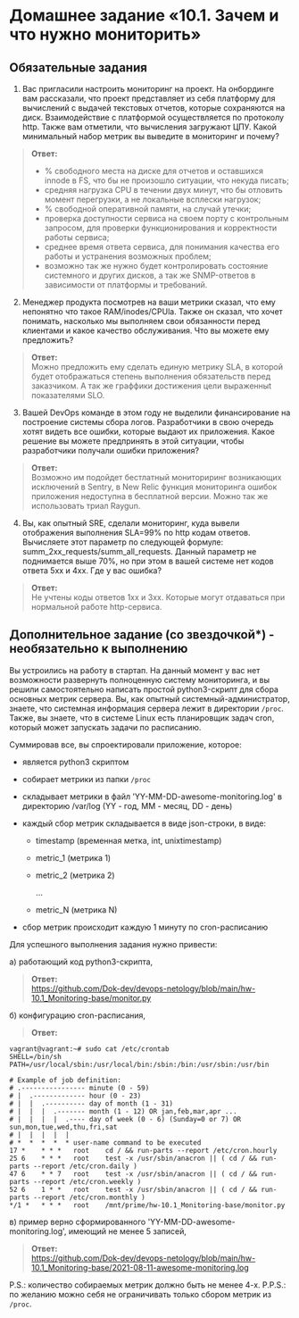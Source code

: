 # Домашнее задание «10.1. Зачем и что нужно мониторить»

## Обязательные задания

1. Вас пригласили настроить мониторинг на проект. На онбординге вам рассказали, что проект представляет из себя 
платформу для вычислений с выдачей текстовых отчетов, которые сохраняются на диск. Взаимодействие с платформой 
осуществляется по протоколу http. Также вам отметили, что вычисления загружают ЦПУ. Какой минимальный набор метрик вы
выведите в мониторинг и почему?
> **Ответ:**  
> - % свободного места на диске для отчетов и оставшихся innode в FS, что бы не произошло ситуации, что некуда писать;
> - средняя нагрузка CPU в течении двух минут, что бы отловить момент перегрузки, а не локальные всплески нагрузок;
> - % свободной оперативной памяти, на случай утечки;
> - проверка доступности сервиса на своем порту с контрольным запросом, для проверки функционирования и корректности работы сервиса;
> - среднее время ответа сервиса, для понимания качества его работы и устранения возможных проблем;
> - возможно так же нужно будет контролировать состояние системного и других дисков, а так же SNMP-ответов в зависимости от платформы и требований.

2. Менеджер продукта посмотрев на ваши метрики сказал, что ему непонятно что такое RAM/inodes/CPUla. Также он сказал, 
что хочет понимать, насколько мы выполняем свои обязанности перед клиентами и какое качество обслуживания. Что вы 
можете ему предложить?
> **Ответ:**  
> Можно предложить ему сделать единую метрику SLA, в которой будет отображаться степень выполнения обязательств перед заказчиком. А так же граффики достижения цели выраженныt показателями SLO.

3. Вашей DevOps команде в этом году не выделили финансирование на построение системы сбора логов. Разработчики в свою 
очередь хотят видеть все ошибки, которые выдают их приложения. Какое решение вы можете предпринять в этой ситуации, 
чтобы разработчики получали ошибки приложения?
> **Ответ:**  
> Возможно им подойдет бестлатный мониториринг возникающих исключений в Sentry, в New Relic функция мониторинга ошибок приложения недоступна в бесплатной версии. Можно так же использовать триал Raygun.

4. Вы, как опытный SRE, сделали мониторинг, куда вывели отображения выполнения SLA=99% по http кодам ответов. 
Вычисляете этот параметр по следующей формуле: summ_2xx_requests/summ_all_requests. Данный параметр не поднимается выше 
70%, но при этом в вашей системе нет кодов ответа 5xx и 4xx. Где у вас ошибка?
> **Ответ:**  
> Не учтены коды ответов 1xx и 3xx. Которые могут отдаваться при нормальной работе http-сервиса.

## Дополнительное задание (со звездочкой*) - необязательно к выполнению

Вы устроились на работу в стартап. На данный момент у вас нет возможности развернуть полноценную систему 
мониторинга, и вы решили самостоятельно написать простой python3-скрипт для сбора основных метрик сервера. Вы, как 
опытный системный-администратор, знаете, что системная информация сервера лежит в директории `/proc`. 
Также, вы знаете, что в системе Linux есть  планировщик задач cron, который может запускать задачи по расписанию.

Суммировав все, вы спроектировали приложение, которое:
- является python3 скриптом
- собирает метрики из папки `/proc`
- складывает метрики в файл 'YY-MM-DD-awesome-monitoring.log' в директорию /var/log 
(YY - год, MM - месяц, DD - день)
- каждый сбор метрик складывается в виде json-строки, в виде:
  + timestamp (временная метка, int, unixtimestamp)
  + metric_1 (метрика 1)
  + metric_2 (метрика 2)
  
     ...
     
  + metric_N (метрика N)
  
- сбор метрик происходит каждую 1 минуту по cron-расписанию

Для успешного выполнения задания нужно привести:

а) работающий код python3-скрипта,
> **Ответ:**    
> https://github.com/Dok-dev/devops-netology/blob/main/hw-10.1_Monitoring-base/monitor.py

б) конфигурацию cron-расписания,
> **Ответ:**    
```
vagrant@vagrant:~# sudo cat /etc/crontab
SHELL=/bin/sh
PATH=/usr/local/sbin:/usr/local/bin:/sbin:/bin:/usr/sbin:/usr/bin

# Example of job definition:
# .---------------- minute (0 - 59)
# |  .------------- hour (0 - 23)
# |  |  .---------- day of month (1 - 31)
# |  |  |  .------- month (1 - 12) OR jan,feb,mar,apr ...
# |  |  |  |  .---- day of week (0 - 6) (Sunday=0 or 7) OR sun,mon,tue,wed,thu,fri,sat
# |  |  |  |  |
# *  *  *  *  * user-name command to be executed
17 *    * * *   root    cd / && run-parts --report /etc/cron.hourly
25 6    * * *   root    test -x /usr/sbin/anacron || ( cd / && run-parts --report /etc/cron.daily )
47 6    * * 7   root    test -x /usr/sbin/anacron || ( cd / && run-parts --report /etc/cron.weekly )
52 6    1 * *   root    test -x /usr/sbin/anacron || ( cd / && run-parts --report /etc/cron.monthly )
*/1 *   * * *   root    /mnt/prime/hw-10.1_Monitoring-base/monitor.py
```

в) пример верно сформированного 'YY-MM-DD-awesome-monitoring.log', имеющий не менее 5 записей,
> **Ответ:**    
> https://github.com/Dok-dev/devops-netology/blob/main/hw-10.1_Monitoring-base/2021-08-11-awesome-monitoring.log

P.S.: количество собираемых метрик должно быть не менее 4-х.
P.P.S.: по желанию можно себя не ограничивать только сбором метрик из `/proc`.
